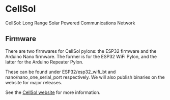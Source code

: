 # CellSol
CellSol: Long Range Solar Powered Communications Network

## Firmware

There are two firmwares for CellSol pylons: the ESP32 firmware and the Arduino Nano firmware. The former is for the ESP32 WiFi Pylon, and the latter for the Arduino Repeater Pylon.

These can be found under ESP32/esp32_wifi_bt and nano/nano_one_serial_port respectively. We will also publish binaries on the website for major releases.

See the [CellSol website](https://www.f3.to/cellsol) for more information.
